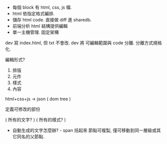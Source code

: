  - 每個 block 有 html, css, js 檔.
 - html 依指定格式編排. 
 - 儲存 html code. 直接做 diff 進 sharedb.
 - 前端分析 html 結構提供編輯
 - 單一主機管理. 固定架構 
    

dev 寫 index.html, 但 txt 不會改.
dev 將 可編輯範圍與 code 分離. 分離方式規格化.

編輯形式?

1. 排版
2. 元件
3. 樣式
4. 內容


html+css+js -> json ( dom tree )

 定義可修改的部份

 ( 所有的文字? )
 ( 所有的樣式? )
 - 自動生成的文字怎麼辦?  - span 括起來
 節點可複製, 僅可移動到同一層級或其它同名的父節點. 



